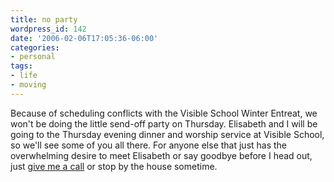 ```yaml
---
title: no party
wordpress_id: 142
date: '2006-02-06T17:05:36-06:00'
categories:
- personal
tags:
- life
- moving
---
```

Because of scheduling conflicts with the Visible School Winter Entreat, we won't be doing the little send-off party on
Thursday.  Elisabeth and I will be going to the Thursday evening dinner and worship service at Visible School, so we'll
see some of you all there.  For anyone else that just has the overwhelming desire to meet Elisabeth or say goodbye
before I head out, just [give me a call][] or stop by the house sometime.

[give me a call]: http://willnorris.com/contact

